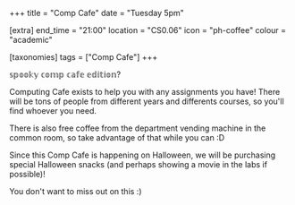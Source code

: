 +++
title = "Comp Cafe"
date = "Tuesday 5pm"

[extra]
end_time = "21:00"
location = "CS0.06"
icon = "ph-coffee"
colour = "academic"

[taxonomies]
tags = ["Comp Cafe"]
+++

𝕤𝕡𝕠𝕠𝕜𝕪 𝕔𝕠𝕞𝕡 𝕔𝕒𝕗𝕖 𝕖𝕕𝕚𝕥𝕚𝕠𝕟?

Computing Cafe exists to help you with any assignments you have! There will be tons of people from different years and differents courses, so you'll find whoever you need.

There is also free coffee from the department vending machine in the common room, so take advantage of that while you can :D

Since this Comp Cafe is happening on Halloween, we will be purchasing special Halloween snacks (and perhaps showing a movie in the labs if possible)!

You don't want to miss out on this :)

